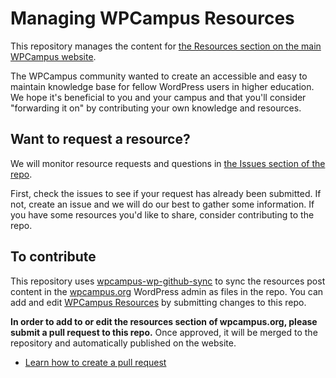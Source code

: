 # Managing WPCampus Resources

This repository manages the content for [the Resources section on the main WPCampus website](https://wpcampus.org/resources/).

The WPCampus community wanted to create an accessible and easy to maintain knowledge base for fellow WordPress users in higher education. We hope it's beneficial to you and your campus and that you'll consider "forwarding it on" by contributing your own knowledge and resources.

## Want to request a resource?

We will monitor resource requests and questions in [the Issues section of the repo](https://github.com/wpcampus/wpcampus-resources/issues).

First, check the issues to see if your request has already been submitted. If not, create an issue and we will do our best to gather some information. If you have some resources you'd like to share, consider contributing to the repo.

## To contribute

This repository uses [wpcampus-wp-github-sync](https://github.com/wpcampus/wpcampus-wp-github-sync) to sync the resources post content in the [wpcampus.org](https://wpcampus.org/) WordPress admin as files in the repo. You can add and edit [WPCampus Resources](https://wpcampus.org/resources/) by submitting changes to this repo.

**In order to add to or edit the resources section of wpcampus.org, please submit a pull request to this repo.** Once approved, it will be merged to the repository and automatically published on the website.

* [Learn how to create a pull request](https://help.github.com/articles/creating-a-pull-request/)